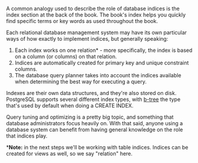 A common analogy used to describe the role of database indices is the index 
section at the back of the book. The book's index helps you quickly find 
specific terms or key words as used throughout the book.

Each relational database management system may have its own particular ways of 
how exactly to implement indices, but generally speaking:

1. Each index works on one relation* - more specifically, the index is based on a 
column (or columns) on that relation.
2. Indices are automatically created for primary key and unique constraint 
columns.
3. The database query planner takes into account the indices available when 
determining the best way for executing a query.

Indexes are their own data structures, and they're also stored on disk. 
PostgreSQL supports several different index types, with [b-tree](https://en.wikipedia.org/wiki/B-tree)
 the type that's used by default when doing a CREATE INDEX.

Query tuning and optimizing is a pretty big topic, and something that database 
administrators focus heavily on. With that said, anyone using a database system
 can benefit from having general knowledge on the role that indices play. 

\***Note:** in the next steps we'll be working with table indices. Indices can be 
created for views as well, so we say "relation" here.
